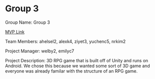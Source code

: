 # Group 3
Group Name: Group 3

[MVP Link](https://docs.google.com/document/d/1cv8KGVCBezWb1Bx9K16c5M0otJB2OdVg-f3nYUVcpdU/edit?usp=sharing)

Team Members: ahelsel2, alexk4, ziyet3, yuchenc5, nrkim2

Project Manager: welby2, emilyc7

Project Description: 3D RPG game that is built off of Unity and runs on Android. We chose this because we wanted some sort of 3D game and everyone was already familar with the structure of an RPG game.
